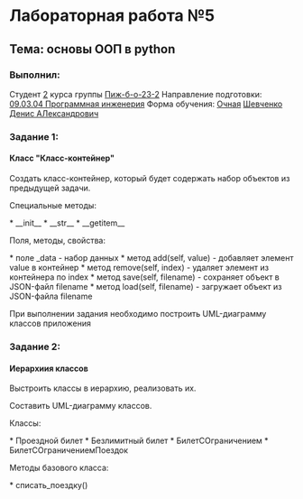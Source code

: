 <h1> Лабораторная работа №5 </h1>
<h2> Тема: основы ООП в python </h2>
<h3>Выполнил:</h3>
Студент <u>2</u> курса группы <u>Пиж-б-о-23-2</u>
Направление подготовки: <u>09.03.04 Программная инженерия</u>
Форма обучения: <u>Очная</u>
<u>Шевченко Денис АЛександрович</u>

<h3>Задание 1:</h3>
<h4>Класс "Класс-контейнер"</h4>
<p>Создать класс-контейнер, который будет содержать набор объектов из предыдущей задачи.</p>
<p>Специальные методы:</p>
* __init__
* __str__
* __getitem__
<p>Поля, методы, свойства:</p>
* поле _data - набор данных
* метод add(self, value) - добавляет элемент value в контейнер
* метод remove(self, index) - удаляет элемент из контейнера по index
* метод save(self, filename) - сохраняет объект в JSON-файл filename
* метод load(self, filename) - загружает объект из JSON-файла filename
<p>При выполнении задания необходимо построить UML-диаграмму классов приложения</p>

<h3>Задание 2:</h3>
<h4>Иерархиия классов</h4>
<p>Выстроить классы в иерархию, реализовать их.</p>
<p>Составить UML-диаграмму классов.</p>
<p>Классы:</p>
* Проездной билет
* Безлимитный билет
* БилетСОграничением
* БилетСОграничениемПоездок
<p>Методы базового класса:</p>
* списать_поездку()
